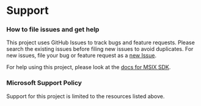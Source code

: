 # Support #

### How to file issues and get help ###
This project uses GitHub Issues to track bugs and feature requests. Please search the existing issues before filing new issues to avoid duplicates.  For new issues, file your bug or feature request as a [new Issue](https://github.com/microsoft/msix-packaging/issues/new/choose).

For help using this project, please look at the [docs for MSIX SDK](https://learn.microsoft.com/en-us/windows/msix/msix-sdk/sdk-overview).

### Microsoft Support Policy ###
Support for this project is limited to the resources listed above.
